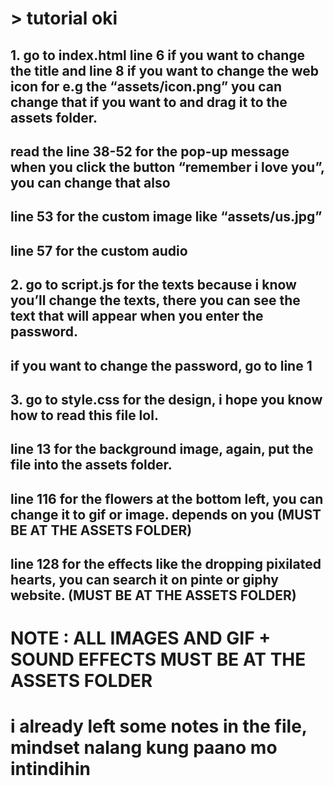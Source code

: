 # > tutorial oki
## 1. go to index.html line 6 if you want to change the title and line 8 if you want to change the web icon for e.g the “assets/icon.png” you can change that if you want to and drag it to the assets folder.
## read the line 38-52 for the pop-up message when you click the button “remember i love you”, you can change that also
## line 53 for the custom image like “assets/us.jpg”
## line 57 for the custom audio

## 2. go to script.js for the texts because i know you’ll change the texts, there you can see the text that will appear when you enter the password.
## if you want to change the password, go to line 1

## 3. go to style.css for the design, i hope you know how to read this file lol. 
## line 13 for the background image, again, put the file into the assets folder.
## line 116 for the flowers at the bottom left, you can change it to gif or image. depends on you (MUST BE AT THE ASSETS FOLDER)
## line 128 for the effects like the dropping pixilated hearts, you can search it on pinte or giphy website. (MUST BE AT THE ASSETS FOLDER)

# NOTE : ALL IMAGES AND GIF + SOUND EFFECTS MUST BE AT THE ASSETS FOLDER
# i already left some notes in the file, mindset nalang kung paano mo intindihin
